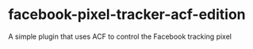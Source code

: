 # facebook-pixel-tracker-acf-edition
A simple plugin that uses ACF to control the Facebook tracking pixel
